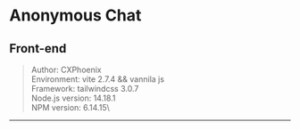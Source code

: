 # Anonymous Chat
## Front-end

> Author: CXPhoenix\
> Environment: vite 2.7.4 && vannila js\
> Framework: tailwindcss 3.0.7\
> Node.js version: 14.18.1\
> NPM version: 6.14.15\

---